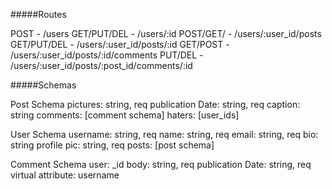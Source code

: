 #####Routes

POST - /users
GET/PUT/DEL - /users/:id
POST/GET/ - /users/:user_id/posts
GET/PUT/DEL - /users/:user_id/posts/:id
GET/POST - /users/:user_id/posts/:id/comments
PUT/DEL - /users/:user_id/posts/:post_id/comments/:id


#####Schemas

Post Schema
  pictures: string, req
  publication Date: string, req
  caption: string
  comments: [comment schema]
  haters: [user_ids]

User Schema
  username: string, req
  name: string, req
  email: string, req
  bio: string
  profile pic: string, req
  posts: [post schema]

Comment Schema
  user: _id
  body: string, req
  publication Date: string, req
  virtual attribute: username
